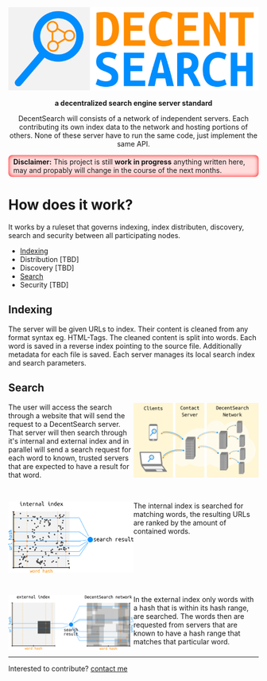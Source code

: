 <p align="center">
  <img src="/docs/images/logo.svg" alt="Decent Search Logo" />
</p>
<p align="center">
  <b>a decentralized search engine server standard</b>
</p>
  
<p align="center">
DecentSearch will consists of a network of independent servers. Each contributing its own index data to the network and hosting portions of others. None of these server have to run the same code, just implement the same API.
</p>

<p style="background-color: #ffdddd; box-shadow: inset 0 0 8px red; border-radius: 8px; padding: 5px 10px">
  <b>Disclaimer:</b> This project is still <b>work in progress</b> anything written here, may and propably will change in the course of the next months. 
</p>

# How does it work?

It works by a ruleset that governs indexing, index distributen, discovery, search and security between all participating nodes.

- [Indexing](#indexing)
- Distribution [TBD]
- Discovery [TBD]
- [Search](#search)
- Security [TBD]

## Indexing

The server will be given URLs to index. Their content is cleaned from any format syntax eg. HTML-Tags. The cleaned content is split into words. Each word is saved in a reverse index pointing to the source file. Additionally metadata for each file is saved. Each server manages its local search index and search parameters.


## Search
<p>
  <img align="right" width="50%" src="/docs/images/client-search.svg" alt="client search visualization"/>
  The user will access the search through a website that will send the request to a DecentSearch server. That server will then search through it's internal and external index and in parallel will send a search request for each word to known, trusted servers that are expected to have a result for that word.
  <br clear="both">
</p>
<br clear="both">
<p>
  <img align="left" width="50%" src="/docs/images/search-internal.svg" alt="client search visualization"/>
  The internal index is searched for matching words, the resulting URLs are ranked by the amount of contained words.
  <br clear="both">
</p>
<br clear="both">
<p>
  <img align="left" width="50%" src="/docs/images/search-external.svg" alt="client search visualization"/>
  In the external index only words with a hash that is within its hash range, are searched. The words then are requested from servers that are known to have a hash range that matches that particular word.
  <br clear="both">
</p>

---
Interested to contribute? [contact me](mailto:dustin@commit.international)
